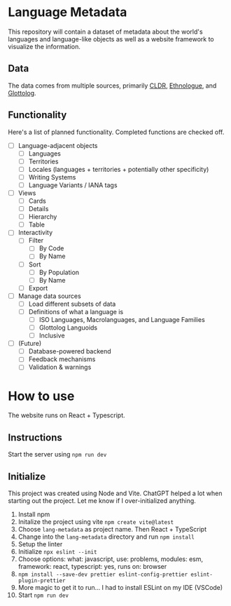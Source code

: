 # Language Metadata

This repository will contain a dataset of metadata about the world's languages and language-like objects as well as a website framework to visualize the information.

## Data

The data comes from multiple sources, primarily [CLDR](https://github.com/unicode-org/cldr/), [Ethnologue](https://www.ethnologue.com/), and [Glottolog](https://glottolog.org/).

## Functionality

Here's a list of planned functionality. Completed functions are checked off.

- [ ] Language-adjacent objects
  - [ ] Languages
  - [ ] Territories
  - [ ] Locales (languages + territories + potentially other specificity)
  - [ ] Writing Systems
  - [ ] Language Variants / IANA tags
- [ ] Views
  - [ ] Cards
  - [ ] Details
  - [ ] Hierarchy
  - [ ] Table
- [ ] Interactivity
  - [ ] Filter
    - [ ] By Code
    - [ ] By Name
  - [ ] Sort
    - [ ] By Population
    - [ ] By Name
  - [ ] Export
- [ ] Manage data sources
  - [ ] Load different subsets of data
  - [ ] Definitions of what a language is
    - [ ] ISO Languages, Macrolanguages, and Language Families
    - [ ] Glottolog Languoids
    - [ ] Inclusive
- [ ] (Future)
  - [ ] Database-powered backend
  - [ ] Feedback mechanisms
  - [ ] Validation & warnings 

# How to use

The website runs on React + Typescript.

## Instructions

Start the server using `npm run dev`

## Initialize

This project was created using Node and Vite. ChatGPT helped a lot when starting out the project. Let me know if I over-initialized anything.

1. Install npm
2. Initalize the project using vite `npm create vite@latest`
  1. Choose `lang-metadata` as project name. Then React + TypeScript
3. Change into the `lang-metadata` directory and run `npm install`
4. Setup the linter
  1. Initialize `npx eslint --init`
  2. Choose options: what: javascript, use: problems, modules: esm, framework: react, typescript: yes, runs on: browser
  3. `npm install --save-dev prettier eslint-config-prettier eslint-plugin-prettier`
  4. More magic to get it to run... I had to install ESLint on my IDE (VSCode)
5. Start `npm run dev`
